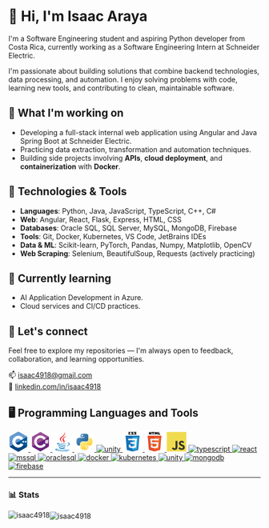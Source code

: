 # 👋 Hi, I'm Isaac Araya

I'm a Software Engineering student and aspiring Python developer from Costa Rica, currently working as a Software Engineering Intern at Schneider Electric.

I'm passionate about building solutions that combine backend technologies, data processing, and automation. I enjoy solving problems with code, learning new tools, and contributing to clean, maintainable software.

## 🧠 What I'm working on

- Developing a full-stack internal web application using Angular and Java Spring Boot at Schneider Electric.
- Practicing data extraction, transformation and automation techniques.
- Building side projects involving **APIs**, **cloud deployment**, and **containerization** with **Docker**.

## 🔧 Technologies & Tools

- **Languages**: Python, Java, JavaScript, TypeScript, C++, C#
- **Web**: Angular, React, Flask, Express, HTML, CSS
- **Databases**: Oracle SQL, SQL Server, MySQL, MongoDB, Firebase
- **Tools**: Git, Docker, Kubernetes, VS Code, JetBrains IDEs
- **Data & ML**: Scikit-learn, PyTorch, Pandas, Numpy, Matplotlib, OpenCV
- **Web Scraping**: Selenium, BeautifulSoup, Requests (actively practicing)

## 🌱 Currently learning

- AI Application Development in Azure.
- Cloud services and CI/CD practices.

## 🤝 Let's connect

Feel free to explore my repositories — I'm always open to feedback, collaboration, and learning opportunities.

📫 [isaac4918@gmail.com](mailto:isaac4918@gmail.com)  
🔗 [linkedin.com/in/isaac4918](https://linkedin.com/in/isaac4918)

<h2>🖥️ Programming Languages and Tools</h2>
<p align="left"> <a href="https://www.w3schools.com/cpp/" target="_blank" rel="noreferrer"> <img src="https://raw.githubusercontent.com/devicons/devicon/master/icons/cplusplus/cplusplus-original.svg" alt="cplusplus" width="40" height="40"/> </a> <a href="https://www.w3schools.com/cs/" target="_blank" rel="noreferrer"> <img src="https://raw.githubusercontent.com/devicons/devicon/master/icons/csharp/csharp-original.svg" alt="csharp" width="40" height="40"/> </a> <a href="https://www.java.com" target="_blank" rel="noreferrer"> <img src="https://raw.githubusercontent.com/devicons/devicon/master/icons/java/java-original.svg" alt="java" width="40" height="40"/> </a> <a href="https://www.python.org" target="_blank" rel="noreferrer"> <img src="https://raw.githubusercontent.com/devicons/devicon/master/icons/python/python-original.svg" alt="python" width="40" height="40"/> </a> <a href="https://unity.com/" target="_blank" rel="noreferrer"> <img src="https://www.vectorlogo.zone/logos/unity3d/unity3d-icon.svg" alt="unity" width="40" height="40"/> </a> <a href="https://www.w3schools.com/css/" target="_blank" rel="noreferrer"> <img src="https://raw.githubusercontent.com/devicons/devicon/master/icons/css3/css3-original-wordmark.svg" alt="css3" width="40" height="40"/> </a> <a href="https://www.w3.org/html/" target="_blank" rel="noreferrer"> <img src="https://raw.githubusercontent.com/devicons/devicon/master/icons/html5/html5-original-wordmark.svg" alt="html5" width="40" height="40"/> </a> <a href="https://developer.mozilla.org/en-US/docs/Web/JavaScript" target="_blank" rel="noreferrer"> <img src="https://raw.githubusercontent.com/devicons/devicon/master/icons/javascript/javascript-original.svg" alt="javascript" width="40" height="40"/> </a> <a href="https://www.typescriptlang.org" target="_blank" rel="noreferrer"> <img src="https://upload.wikimedia.org/wikipedia/commons/thumb/4/4c/Typescript_logo_2020.svg/1200px-Typescript_logo_2020.svg.png" alt="typescript" width="40" height="40"/> </a> <a href="https://reactjs.org" target="_blank" rel="noreferrer"> <img src="https://upload.wikimedia.org/wikipedia/commons/thumb/a/a7/React-icon.svg/2300px-React-icon.svg.png" alt="react" width="40" height="40"/> </a> <a href="https://www.microsoft.com/en-us/sql-server" target="_blank" rel="noreferrer"> <img src="https://www.svgrepo.com/show/303229/microsoft-sql-server-logo.svg" alt="mssql" width="40" height="40"/> </a> <a href="https://www.oracle.com/database/sqldeveloper/" target="_blank" rel="noreferrer"> <img src="https://user-images.githubusercontent.com/38987656/220417228-debf929a-f0dc-4d5f-9ff8-d77da7f3c6e7.png" alt="oraclesql" width="50" height="40"/> </a> <a href="https://www.docker.com" target="_blank" rel="noreferrer"> <img src="https://static-00.iconduck.com/assets.00/docker-icon-2048x2048-5mc7mvtn.png" alt="docker" width="40" height="40"/> </a>
<a href="https://kubernetes.io/es/" target="_blank" rel="noreferrer"> <img src="https://upload.wikimedia.org/wikipedia/commons/thumb/3/39/Kubernetes_logo_without_workmark.svg/2109px-Kubernetes_logo_without_workmark.svg.png" alt="kubernetes" width="40" height="40"/> </a>
<a href="https://unity.com/es" target="_blank" rel="noreferrer"> <img src="https://i.redd.it/tu3gt6ysfxq71.png" alt="unity" width="40" height="40"/> </a>
<a href="https://www.mongodb.com" target="_blank" rel="noreferrer"> <img src="https://cdn.worldvectorlogo.com/logos/mongodb-icon-2.svg" alt="mongodb" width="40" height="40"/> </a>
<a href="https://firebase.google.com" target="_blank" rel="noreferrer"> <img src="https://cdn.icon-icons.com/icons2/2699/PNG/512/firebase_logo_icon_171157.png" alt="firebase" width="40" height="40"/> </a>
</p>




---
### 📊 Stats

<div>
  <img align="left" src="https://github-readme-stats.vercel.app/api/top-langs?username=isaac4918&show_icons=true&locale=en&layout=compact" alt="isaac4918" />
  <img align="center" src="https://github-readme-stats.vercel.app/api?username=isaac4918&show_icons=true&locale=en" alt="isaac4918" />
</div>
